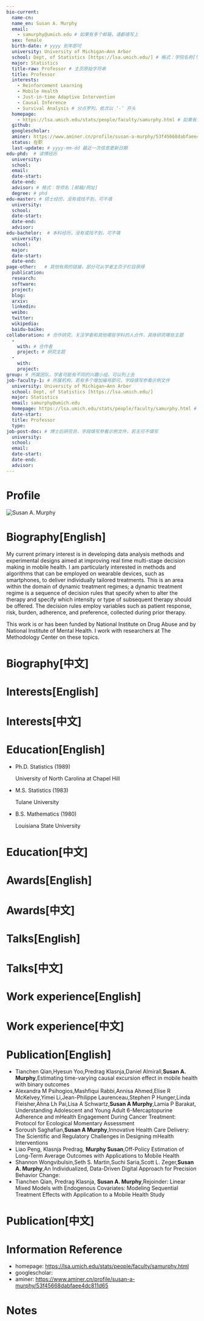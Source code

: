```yaml
---
bio-current:
  name-cn: 
  name_en: Susan A. Murphy
  email: 
    - samurphy@umich.edu # 如果有多个邮箱，请都填写上
  sex: female
  birth-date: # yyyy 到年即可
  university: University of Michigan—Ann Arbor 
  school: Dept, of Statistics [https://lsa.umich.edu/] # 格式：学院名称[学院官网链接]
  major: Statistics
  title-raw: Professor # 主页原始字符串
  title: Professor
  interests: 
    - Reinforcement Learning 
    - Mobile Health 
    - Just-in-time Adaptive Intervention 
    - Causal Inference 
    - Survival Analysis # 分点罗列，依次以 ‘-’ 开头
  homepage: 
    - https://lsa.umich.edu/stats/people/faculty/samurphy.html # 如果有多个主页，请都填写上
  github: 
  googlescholar:  
  aminer: https://www.aminer.cn/profile/susan-a-murphy/53f45668dabfaee4dc811d65 # 从这里查找 https://www.aminer.org/search/person
  status: 在职
  last-update: # yyyy-mm-dd 最近一次信息更新日期
edu-phd:  # 读博经历
  university: 
  school: 
  email: 
  date-start: 
  date-end: 
  advisor: # 格式：导师名 [邮箱/网址]
  degree: # phd
edu-master: # 硕士经历，没有或找不到，可不填
  university: 
  school: 
  date-start: 
  date-end: 
  advisor:
edu-bachelor:  # 本科经历，没有或找不到，可不填
  university: 
  school: 
  major: 
  date-start: 
  date-end: 
page-other:   # 其他有用的链接，部分可从学者主页子栏目获得
  publication: 
  research: 
  software: 
  project: 
  blog: 
  arxiv: 
  linkedin: 
  weibo:
  twitter:
  wikipedia:
  baidu-baike:
collaboration: # 合作研究，关注学者和其他哪些学科的人合作，具体研究哪些主题
  - 
    with: # 合作者
    project: # 研究主题
  - 
    with: 
    project: 
group: # 所属团队，学者可能有不同的兴趣小组，可以列上去
job-faculty-1: # 所属机构，若有多个增加编号即可，字段填写参看示例文件
  university: University of Michigan—Ann Arbor
  school: Dept, of Statistics [https://lsa.umich.edu/]
  major: Statistics
  email: samurphy@umich.edu
  homepage: https://lsa.umich.edu/stats/people/faculty/samurphy.html # 机构内学者主页
  date-start: 
  title: Professor
  type: 
job-post-doc: # 博士后研究员，字段填写参看示例文件，若无可不填写
  university: 
  school: 
  email: 
  date-start: 
  date-end: 
  advisor: 
---
```


# Profile

![Susan A. Murphy](https://lsa.umich.edu/content/michigan-lsa/stats/en/people/faculty/samurphy/jcr:content/profileImage.transform/profile_square/image.jpg)

# Biography[English]

My current primary interest is in developing data analysis methods and experimental designs aimed at improving real time multi-stage decision making in mobile health. I am particularly interested in methods and algorithms that can be employed on wearable devices, such as smartphones, to deliver individually tailored treatments. This is an area within the domain of dynamic treatment regimes; a dynamic treatment regime is a sequence of decision rules that specify when to alter the therapy and specify which intensity or type of subsequent therapy should be offered. The decision rules employ variables such as patient response, risk, burden, adherence, and preference, collected during prior therapy.

This work is or has been funded by National Institute on Drug Abuse and by National Institute of Mental Health. I work with researchers at The Methodology Center on these topics.

# Biography[中文]

# Interests[English]

# Interests[中文]

# Education[English]

- Ph.D. Statistics (1989)

    University of North Carolina at Chapel Hill

- M.S. Statistics (1983)

    Tulane University

- B.S. Mathematics (1980)

    Louisiana State University 

# Education[中文]

# Awards[English]

# Awards[中文]

# Talks[English]

# Talks[中文]

# Work experience[English]

# Work experience[中文]

# Publication[English]

- Tianchen Qian,Hyesun Yoo,Predrag Klasnja,Daniel Almirall,**Susan A. Murphy**,Estimating time-varying causal excursion effect in mobile health with binary outcomes
- Alexandra M Psihogios,Mashfiqui Rabbi,Annisa Ahmed,Elise R McKelvey,Yimei Li,Jean-Philippe Laurenceau,Stephen P Hunger,Linda Fleisher,Ahna Lh Pai,Lisa A Schwartz,**Susan A Murphy**,Lamia P Barakat, Understanding Adolescent and Young Adult 6-Mercaptopurine Adherence and mHealth Engagement During Cancer Treatment: Protocol for Ecological Momentary Assessment
- Soroush Saghafian,**Susan A Murphy**,Innovative Health Care Delivery: The Scientific and Regulatory Challenges in Designing mHealth Interventions
- Liao Peng, Klasnja Predrag, **Murphy Susan**,Off-Policy Estimation of Long-Term Average Outcomes with Applications to Mobile Health
- Shannon Wongvibulsin,Seth S. Martin,Suchi Saria,Scott L. Zeger,**Susan A. Murphy**,An Individualized, Data-Driven Digital Approach for Precision Behavior Change:
- Tianchen Qian, Predrag Klasnja, **Susan A. Murphy**,Rejoinder: Linear Mixed Models with Endogenous Covariates: Modeling Sequential Treatment Effects with Application to a Mobile Health Study

# Publication[中文]

# Information Reference

-  homepage: https://lsa.umich.edu/stats/people/faculty/samurphy.html
-  googlescholar: 
-  aminer: https://www.aminer.cn/profile/susan-a-murphy/53f45668dabfaee4dc811d65

# Notes